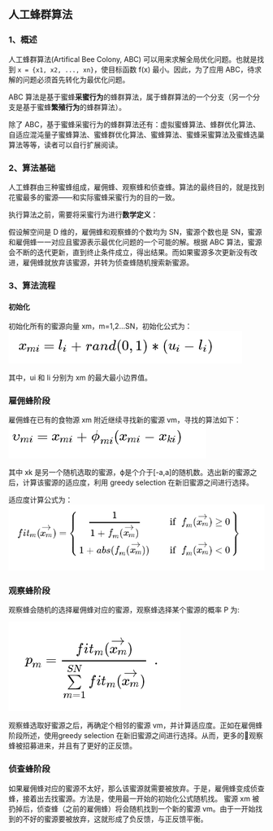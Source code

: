 ## 人工蜂群算法

### 1、概述

人工蜂群算法(Artifical Bee Colony, ABC) 可以用来求解全局优化问题。也就是找到 ` x = {x1, x2, ..., xn} `，使目标函数 f(x) 最小。因此，为了应用 ABC，待求解的问题必须首先转化为最优化问题。

ABC 算法是基于蜜蜂**采蜜行为**的蜂群算法，属于蜂群算法的一个分支（另一个分支是基于蜜蜂**繁殖行为**的蜂群算法）。

除了 ABC，基于蜜蜂采蜜行为的蜂群算法还有：虚拟蜜蜂算法、蜂群优化算法、自适应混沌量子蜜蜂算法、蜜蜂群优化算法、蜜蜂算法、蜜蜂采蜜算法及蜜蜂选巢算法等等，读者可以自行扩展阅读。

### 2、算法基础

人工蜂群由三种蜜蜂组成，雇佣蜂、观察蜂和侦查蜂。算法的最终目的，就是找到花蜜最多的蜜源——和实际蜜蜂采蜜行为的目的一致。

执行算法之前，需要将采蜜行为进行**数学定义**：

假设解空间是 D 维的，雇佣蜂和观察蜂的个数均为 SN，蜜源个数也是 SN，蜜源和雇佣蜂一一对应且蜜源表示最优化问题的一个可能的解。根据 ABC 算法，蜜源会不断的迭代更新，直到终止条件成立，得出结果。而如果蜜源多次更新没有改进，雇佣蜂就放弃该蜜源，并转为侦查蜂随机搜索新蜜源。

### 3、算法流程

#### 初始化

初始化所有的蜜源向量 xm，m=1,2...SN，初始化公式为：
![初始化公式](imgs/abc2.png)

其中，ui 和 li 分别为 xm 的最大最小边界值。

### 雇佣蜂阶段

雇佣蜂在已有的食物源 xm 附近继续寻找新的蜜源 vm，寻找的算法如下：
![新蜜源公式](imgs/abc1.png)

其中 xk 是另一个随机选取的蜜源，ϕ是个介于[-a,a]的随机数。选出新的蜜源之后，计算该蜜源的适应度，利用 greedy selection 在新旧蜜源之间进行选择。

适应度计算公式为：
![适应度公式](imgs/abc3.png)

### 观察蜂阶段

观察蜂会随机的选择雇佣蜂对应的蜜源，观察蜂选择某个蜜源的概率 P 为:

![p](imgs/abc4.png)

观察蜂选取好蜜源之后，再确定个相邻的蜜源 vm，并计算适应度。正如在雇佣蜂阶段所述，使用greedy selection 在新旧蜜源之间进行选择。从而，更多的观察蜂被招募进来，并且有了更好的正反馈。

### 侦查蜂阶段

如果雇佣蜂对应的蜜源不太好，那么该蜜源就需要被放弃。于是，雇佣蜂变成侦查蜂，接着出去找蜜源。方法是，使用最一开始的初始化公式随机找。
蜜源 xm 被扔掉后，侦查蜂（之前的雇佣蜂）将会随机找到一个新的蜜源 vm。由于一开始找到的不好的蜜源要被放弃，这就形成了负反馈，与正反馈平衡。


